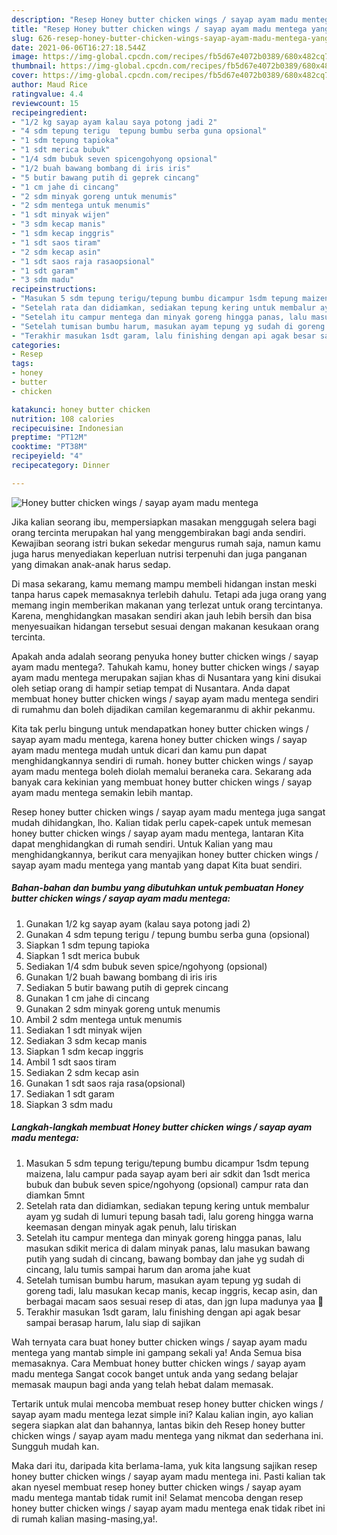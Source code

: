 ```yaml
---
description: "Resep Honey butter chicken wings / sayap ayam madu mentega yang lezat dan Mudah Dibuat"
title: "Resep Honey butter chicken wings / sayap ayam madu mentega yang lezat dan Mudah Dibuat"
slug: 626-resep-honey-butter-chicken-wings-sayap-ayam-madu-mentega-yang-lezat-dan-mudah-dibuat
date: 2021-06-06T16:27:18.544Z
image: https://img-global.cpcdn.com/recipes/fb5d67e4072b0389/680x482cq70/honey-butter-chicken-wings-sayap-ayam-madu-mentega-foto-resep-utama.jpg
thumbnail: https://img-global.cpcdn.com/recipes/fb5d67e4072b0389/680x482cq70/honey-butter-chicken-wings-sayap-ayam-madu-mentega-foto-resep-utama.jpg
cover: https://img-global.cpcdn.com/recipes/fb5d67e4072b0389/680x482cq70/honey-butter-chicken-wings-sayap-ayam-madu-mentega-foto-resep-utama.jpg
author: Maud Rice
ratingvalue: 4.4
reviewcount: 15
recipeingredient:
- "1/2 kg sayap ayam kalau saya potong jadi 2"
- "4 sdm tepung terigu  tepung bumbu serba guna opsional"
- "1 sdm tepung tapioka"
- "1 sdt merica bubuk"
- "1/4 sdm bubuk seven spicengohyong opsional"
- "1/2 buah bawang bombang di iris iris"
- "5 butir bawang putih di geprek cincang"
- "1 cm jahe di cincang"
- "2 sdm minyak goreng untuk menumis"
- "2 sdm mentega untuk menumis"
- "1 sdt minyak wijen"
- "3 sdm kecap manis"
- "1 sdm kecap inggris"
- "1 sdt saos tiram"
- "2 sdm kecap asin"
- "1 sdt saos raja rasaopsional"
- "1 sdt garam"
- "3 sdm madu"
recipeinstructions:
- "Masukan 5 sdm tepung terigu/tepung bumbu dicampur 1sdm tepung maizena, lalu campur pada sayap ayam beri air sdkit dan 1sdt merica bubuk dan bubuk seven spice/ngohyong (opsional) campur rata dan diamkan 5mnt"
- "Setelah rata dan didiamkan, sediakan tepung kering untuk membalur ayam yg sudah di lumuri tepung basah tadi, lalu goreng hingga warna keemasan dengan minyak agak penuh, lalu tiriskan"
- "Setelah itu campur mentega dan minyak goreng hingga panas, lalu masukan sdikit merica di dalam minyak panas, lalu masukan bawang putih yang sudah di cincang, bawang bombay dan jahe yg sudah di cincang, lalu tumis sampai harum dan aroma jahe kuat"
- "Setelah tumisan bumbu harum, masukan ayam tepung yg sudah di goreng tadi, lalu masukan kecap manis, kecap inggris, kecap asin, dan berbagai macam saos sesuai resep di atas, dan jgn lupa madunya yaa 🤤"
- "Terakhir masukan 1sdt garam, lalu finishing dengan api agak besar sampai berasap harum, lalu siap di sajikan"
categories:
- Resep
tags:
- honey
- butter
- chicken

katakunci: honey butter chicken 
nutrition: 108 calories
recipecuisine: Indonesian
preptime: "PT12M"
cooktime: "PT38M"
recipeyield: "4"
recipecategory: Dinner

---
```



![Honey butter chicken wings / sayap ayam madu mentega](https://img-global.cpcdn.com/recipes/fb5d67e4072b0389/680x482cq70/honey-butter-chicken-wings-sayap-ayam-madu-mentega-foto-resep-utama.jpg)

Jika kalian seorang ibu, mempersiapkan masakan menggugah selera bagi orang tercinta merupakan hal yang menggembirakan bagi anda sendiri. Kewajiban seorang istri bukan sekedar mengurus rumah saja, namun kamu juga harus menyediakan keperluan nutrisi terpenuhi dan juga panganan yang dimakan anak-anak harus sedap.

Di masa  sekarang, kamu memang mampu membeli hidangan instan meski tanpa harus capek memasaknya terlebih dahulu. Tetapi ada juga orang yang memang ingin memberikan makanan yang terlezat untuk orang tercintanya. Karena, menghidangkan masakan sendiri akan jauh lebih bersih dan bisa menyesuaikan hidangan tersebut sesuai dengan makanan kesukaan orang tercinta. 



Apakah anda adalah seorang penyuka honey butter chicken wings / sayap ayam madu mentega?. Tahukah kamu, honey butter chicken wings / sayap ayam madu mentega merupakan sajian khas di Nusantara yang kini disukai oleh setiap orang di hampir setiap tempat di Nusantara. Anda dapat membuat honey butter chicken wings / sayap ayam madu mentega sendiri di rumahmu dan boleh dijadikan camilan kegemaranmu di akhir pekanmu.

Kita tak perlu bingung untuk mendapatkan honey butter chicken wings / sayap ayam madu mentega, karena honey butter chicken wings / sayap ayam madu mentega mudah untuk dicari dan kamu pun dapat menghidangkannya sendiri di rumah. honey butter chicken wings / sayap ayam madu mentega boleh diolah memalui beraneka cara. Sekarang ada banyak cara kekinian yang membuat honey butter chicken wings / sayap ayam madu mentega semakin lebih mantap.

Resep honey butter chicken wings / sayap ayam madu mentega juga sangat mudah dihidangkan, lho. Kalian tidak perlu capek-capek untuk memesan honey butter chicken wings / sayap ayam madu mentega, lantaran Kita dapat menghidangkan di rumah sendiri. Untuk Kalian yang mau menghidangkannya, berikut cara menyajikan honey butter chicken wings / sayap ayam madu mentega yang mantab yang dapat Kita buat sendiri.

<!--inarticleads1-->

##### Bahan-bahan dan bumbu yang dibutuhkan untuk pembuatan Honey butter chicken wings / sayap ayam madu mentega:

1. Gunakan 1/2 kg sayap ayam (kalau saya potong jadi 2)
1. Gunakan 4 sdm tepung terigu / tepung bumbu serba guna (opsional)
1. Siapkan 1 sdm tepung tapioka
1. Siapkan 1 sdt merica bubuk
1. Sediakan 1/4 sdm bubuk seven spice/ngohyong (opsional)
1. Gunakan 1/2 buah bawang bombang di iris iris
1. Sediakan 5 butir bawang putih di geprek cincang
1. Gunakan 1 cm jahe di cincang
1. Gunakan 2 sdm minyak goreng untuk menumis
1. Ambil 2 sdm mentega untuk menumis
1. Sediakan 1 sdt minyak wijen
1. Sediakan 3 sdm kecap manis
1. Siapkan 1 sdm kecap inggris
1. Ambil 1 sdt saos tiram
1. Sediakan 2 sdm kecap asin
1. Gunakan 1 sdt saos raja rasa(opsional)
1. Sediakan 1 sdt garam
1. Siapkan 3 sdm madu




<!--inarticleads2-->

##### Langkah-langkah membuat Honey butter chicken wings / sayap ayam madu mentega:

1. Masukan 5 sdm tepung terigu/tepung bumbu dicampur 1sdm tepung maizena, lalu campur pada sayap ayam beri air sdkit dan 1sdt merica bubuk dan bubuk seven spice/ngohyong (opsional) campur rata dan diamkan 5mnt
1. Setelah rata dan didiamkan, sediakan tepung kering untuk membalur ayam yg sudah di lumuri tepung basah tadi, lalu goreng hingga warna keemasan dengan minyak agak penuh, lalu tiriskan
1. Setelah itu campur mentega dan minyak goreng hingga panas, lalu masukan sdikit merica di dalam minyak panas, lalu masukan bawang putih yang sudah di cincang, bawang bombay dan jahe yg sudah di cincang, lalu tumis sampai harum dan aroma jahe kuat
1. Setelah tumisan bumbu harum, masukan ayam tepung yg sudah di goreng tadi, lalu masukan kecap manis, kecap inggris, kecap asin, dan berbagai macam saos sesuai resep di atas, dan jgn lupa madunya yaa 🤤
1. Terakhir masukan 1sdt garam, lalu finishing dengan api agak besar sampai berasap harum, lalu siap di sajikan




Wah ternyata cara buat honey butter chicken wings / sayap ayam madu mentega yang mantab simple ini gampang sekali ya! Anda Semua bisa memasaknya. Cara Membuat honey butter chicken wings / sayap ayam madu mentega Sangat cocok banget untuk anda yang sedang belajar memasak maupun bagi anda yang telah hebat dalam memasak.

Tertarik untuk mulai mencoba membuat resep honey butter chicken wings / sayap ayam madu mentega lezat simple ini? Kalau kalian ingin, ayo kalian segera siapkan alat dan bahannya, lantas bikin deh Resep honey butter chicken wings / sayap ayam madu mentega yang nikmat dan sederhana ini. Sungguh mudah kan. 

Maka dari itu, daripada kita berlama-lama, yuk kita langsung sajikan resep honey butter chicken wings / sayap ayam madu mentega ini. Pasti kalian tak akan nyesel membuat resep honey butter chicken wings / sayap ayam madu mentega mantab tidak rumit ini! Selamat mencoba dengan resep honey butter chicken wings / sayap ayam madu mentega enak tidak ribet ini di rumah kalian masing-masing,ya!.

